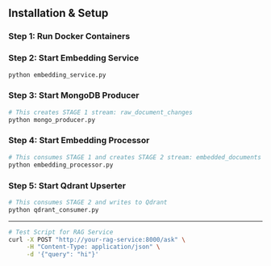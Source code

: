 ## Installation & Setup

### Step 1: Run Docker Containers

### Step 2: Start Embedding Service

```bash
python embedding_service.py
```

### Step 3: Start MongoDB Producer

```bash
# This creates STAGE 1 stream: raw_document_changes
python mongo_producer.py
```

### Step 4: Start Embedding Processor

```bash
# This consumes STAGE 1 and creates STAGE 2 stream: embedded_documents
python embedding_processor.py
```

### Step 5: Start Qdrant Upserter

```bash
# This consumes STAGE 2 and writes to Qdrant
python qdrant_consumer.py
```

---

```bash
# Test Script for RAG Service
curl -X POST "http://your-rag-service:8000/ask" \
     -H "Content-Type: application/json" \
     -d '{"query": "hi"}'
```

